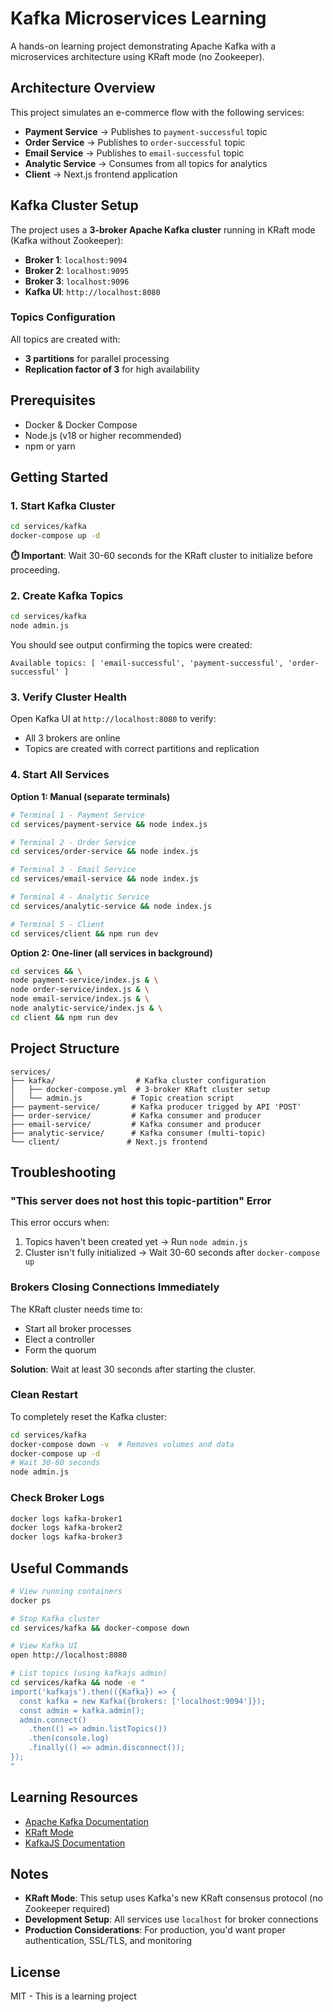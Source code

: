 # Kafka Microservices Learning

A hands-on learning project demonstrating Apache Kafka with a microservices architecture using KRaft mode (no Zookeeper).

## Architecture Overview

This project simulates an e-commerce flow with the following services:

- **Payment Service** → Publishes to `payment-successful` topic
- **Order Service** → Publishes to `order-successful` topic  
- **Email Service** → Publishes to `email-successful` topic
- **Analytic Service** → Consumes from all topics for analytics
- **Client** → Next.js frontend application

## Kafka Cluster Setup

The project uses a **3-broker Apache Kafka cluster** running in KRaft mode (Kafka without Zookeeper):

- **Broker 1**: `localhost:9094`
- **Broker 2**: `localhost:9095`
- **Broker 3**: `localhost:9096`
- **Kafka UI**: `http://localhost:8080`

### Topics Configuration

All topics are created with:
- **3 partitions** for parallel processing
- **Replication factor of 3** for high availability

## Prerequisites

- Docker & Docker Compose
- Node.js (v18 or higher recommended)
- npm or yarn

## Getting Started

### 1. Start Kafka Cluster

```bash
cd services/kafka
docker-compose up -d
```

**⏱️ Important**: Wait 30-60 seconds for the KRaft cluster to initialize before proceeding.

### 2. Create Kafka Topics

```bash
cd services/kafka
node admin.js
```

You should see output confirming the topics were created:
```
Available topics: [ 'email-successful', 'payment-successful', 'order-successful' ]
```

### 3. Verify Cluster Health

Open Kafka UI at `http://localhost:8080` to verify:
- All 3 brokers are online
- Topics are created with correct partitions and replication

### 4. Start All Services

**Option 1: Manual (separate terminals)**
```bash
# Terminal 1 - Payment Service
cd services/payment-service && node index.js

# Terminal 2 - Order Service  
cd services/order-service && node index.js

# Terminal 3 - Email Service
cd services/email-service && node index.js

# Terminal 4 - Analytic Service
cd services/analytic-service && node index.js

# Terminal 5 - Client
cd services/client && npm run dev
```

**Option 2: One-liner (all services in background)**
```bash
cd services && \
node payment-service/index.js & \
node order-service/index.js & \
node email-service/index.js & \
node analytic-service/index.js & \
cd client && npm run dev
```

## Project Structure

```
services/
├── kafka/                  # Kafka cluster configuration
│   ├── docker-compose.yml  # 3-broker KRaft cluster setup
│   └── admin.js           # Topic creation script
├── payment-service/       # Kafka producer trigged by API 'POST'
├── order-service/         # Kafka consumer and producer
├── email-service/         # Kafka consumer and producer
├── analytic-service/      # Kafka consumer (multi-topic)
└── client/               # Next.js frontend
```

## Troubleshooting

### "This server does not host this topic-partition" Error

This error occurs when:
1. Topics haven't been created yet → Run `node admin.js`
2. Cluster isn't fully initialized → Wait 30-60 seconds after `docker-compose up`

### Brokers Closing Connections Immediately

The KRaft cluster needs time to:
- Start all broker processes
- Elect a controller
- Form the quorum

**Solution**: Wait at least 30 seconds after starting the cluster.

### Clean Restart

To completely reset the Kafka cluster:
```bash
cd services/kafka
docker-compose down -v  # Removes volumes and data
docker-compose up -d
# Wait 30-60 seconds
node admin.js
```

### Check Broker Logs

```bash
docker logs kafka-broker1
docker logs kafka-broker2  
docker logs kafka-broker3
```

## Useful Commands

```bash
# View running containers
docker ps

# Stop Kafka cluster
cd services/kafka && docker-compose down

# View Kafka UI
open http://localhost:8080

# List topics (using kafkajs admin)
cd services/kafka && node -e "
import('kafkajs').then(({Kafka}) => {
  const kafka = new Kafka({brokers: ['localhost:9094']});
  const admin = kafka.admin();
  admin.connect()
    .then(() => admin.listTopics())
    .then(console.log)
    .finally(() => admin.disconnect());
});
"
```

## Learning Resources

- [Apache Kafka Documentation](https://kafka.apache.org/documentation/)
- [KRaft Mode](https://kafka.apache.org/documentation/#kraft)
- [KafkaJS Documentation](https://kafka.js.org/)

## Notes

- **KRaft Mode**: This setup uses Kafka's new KRaft consensus protocol (no Zookeeper required)
- **Development Setup**: All services use `localhost` for broker connections
- **Production Considerations**: For production, you'd want proper authentication, SSL/TLS, and monitoring

## License

MIT - This is a learning project
